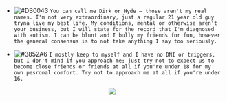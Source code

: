 - ![#DB0043](https://via.placeholder.com/15/DB0043/DB0043.png) `You can call me Dirk or Hyde — those aren't my real names. I'm not very extraordinary, just a regular 21 year old guy tryna live my best life. My conditions, mental or otherwise aren't your business, but I will state for the record that I'm diagnosed with autism. I can be blunt and I bully my friends for fun, however the general consensus is to not take anything I say too seriously.`

- ![#3852A6](https://via.placeholder.com/15/3852A6/3852A6.png) `I mostly keep to myself and I have no DNI or triggers, but I don't mind if you approach me; just try not to expect us to become close friends or friends at all if you're under 18 for my own pesronal comfort. Try not to approach me at all if you're under 16.`

<p align="center">
<img src="https://user-images.githubusercontent.com/110970086/184240376-cd1740d5-4a76-4446-9617-76109afa9a0b.gif">
</p>

